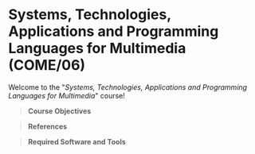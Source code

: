 # **Systems, Technologies, Applications and Programming Languages for Multimedia (COME/06)** 

Welcome to the "*Systems, Technologies, Applications and Programming Languages for Multimedia*" course!  

> **Course Objectives**  




> **References**



> **Required Software and Tools**









